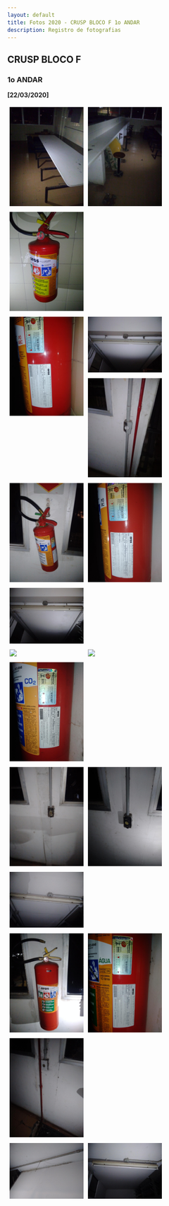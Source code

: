 ```yaml
---
layout: default
title: Fotos 2020 - CRUSP BLOCO F 1o ANDAR
description: Registro de fotografias
---
```


<!-- 
Em href="" colocar dentro das aspas o link 
do arquivo seja no drive ou no próprio github
LEMBRE-SE SEMPRE DE TORNÁ-LO PÚBLICO
-->

## CRUSP BLOCO F
### 1o ANDAR

<b>[22/03/2020]</b>
<p></p>
<div class="row">
	<div class="col">
		<div class="row">
			<a href="./andar1/1.jpg" data-toggle="lightbox" data-gallery="example-gallery" class="column"><img src="./andar1/1.jpg" class="img-fluid"></a>
			<a href="./andar1/2.jpg" data-toggle="lightbox" data-gallery="example-gallery" class="column"><img src="./andar1/2.jpg" class="img-fluid"></a>
			<a href="./andar1/3.jpg" data-toggle="lightbox" data-gallery="example-gallery" class="column"><img src="./andar1/3.jpg" class="img-fluid"></a>
		</div>
	</div>
</div>
<div class="row">
	<div class="col">
		<div class="row">
			<a href="./andar1/4.jpg" data-toggle="lightbox" data-gallery="example-gallery" class="column"><img src="./andar1/4.jpg" class="img-fluid"></a>
			<a href="./andar1/5.jpg" data-toggle="lightbox" data-gallery="example-gallery" class="column"><img src="./andar1/5.jpg" class="img-fluid"></a>
			<a href="./andar1/6.jpg" data-toggle="lightbox" data-gallery="example-gallery" class="column"><img src="./andar1/6.jpg" class="img-fluid"></a>
		</div>
	</div>
</div>
<div class="row">
	<div class="col">
		<div class="row">
			<a href="./andar1/7.jpg" data-toggle="lightbox" data-gallery="example-gallery" class="column"><img src="./andar1/7.jpg" class="img-fluid"></a>
			<a href="./andar1/8.jpg" data-toggle="lightbox" data-gallery="example-gallery" class="column"><img src="./andar1/8.jpg" class="img-fluid"></a>
			<a href="./andar1/9.jpg" data-toggle="lightbox" data-gallery="example-gallery" class="column"><img src="./andar1/9.jpg" class="img-fluid"></a>
		</div>
	</div>
</div>
<div class="row">
	<div class="col">
		<div class="row">
			<a href="./andar1/10.jpg" data-toggle="lightbox" data-gallery="example-gallery" class="column"><img src="./andar1/10.jpg" class="img-fluid"></a>
			<a href="./andar1/11.jpg" data-toggle="lightbox" data-gallery="example-gallery" class="column"><img src="./andar1/11.jpg" class="img-fluid"></a>
			<a href="./andar1/12.jpg" data-toggle="lightbox" data-gallery="example-gallery" class="column"><img src="./andar1/12.jpg" class="img-fluid"></a>
		</div>
	</div>
</div>
<div class="row">
	<div class="col">
		<div class="row">
			<a href="./andar1/13.jpg" data-toggle="lightbox" data-gallery="example-gallery" class="column"><img src="./andar1/13.jpg" class="img-fluid"></a>
			<a href="./andar1/14.jpg" data-toggle="lightbox" data-gallery="example-gallery" class="column"><img src="./andar1/14.jpg" class="img-fluid"></a>
			<a href="./andar1/15.jpg" data-toggle="lightbox" data-gallery="example-gallery" class="column"><img src="./andar1/15.jpg" class="img-fluid"></a>
		</div>
	</div>
</div>
<div class="row">
	<div class="col">
		<div class="row">
			<a href="./andar1/16.jpg" data-toggle="lightbox" data-gallery="example-gallery" class="column"><img src="./andar1/16.jpg" class="img-fluid"></a>
			<a href="./andar1/17.jpg" data-toggle="lightbox" data-gallery="example-gallery" class="column"><img src="./andar1/17.jpg" class="img-fluid"></a>
			<a href="./andar1/18.jpg" data-toggle="lightbox" data-gallery="example-gallery" class="column"><img src="./andar1/18.jpg" class="img-fluid"></a>
		</div>
	</div>
</div>
<div class="row">
	<div class="col">
		<div class="row">
			<a href="./andar1/19.jpg" data-toggle="lightbox" data-gallery="example-gallery" class="column"><img src="./andar1/19.jpg" class="img-fluid"></a>
			<a href="./andar1/20.jpg" data-toggle="lightbox" data-gallery="example-gallery" class="column"><img src="./andar1/20.jpg" class="img-fluid"></a>
		</div>
	</div>
</div>


<style>
 /* Three image containers (use 25% for four, and 50% for two, etc) */
.column {
  float: left;
  width: 33.33% !important;
  padding: 5px;
}

/* Clear floats after image containers */
.row::after {
  content: "";
  clear: both;
  display: table;
} 
</style>